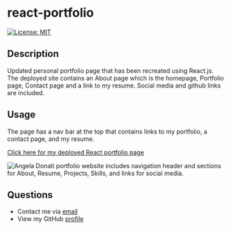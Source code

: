 # react-portfolio
[![License: MIT](https://img.shields.io/badge/License-MIT-yellow.svg)](https://opensource.org/licenses/MIT)

## Description

Updated personal portfolio page that has been recreated using React.js. The deployed site contains an About page which is the homepage, Portfolio page, Contact page and a link to my resume. Social media and github links are included.

## Usage

The page has a nav bar at the top that contains links to my portfolio, a contact page, and my resume. 

[Click here for my deployed React portfolio page](https://a-donati.github.io/react-portfolio/)

![Angela Donati portfolio website includes navigation header and sections for About, Resume, Projects, Skills, and links for social media.]()

## Questions

- Contact me via [email](mailto:angeladonati93@gmail.com)
- View my GitHub [profile](http://www.github.com/a-donati)
